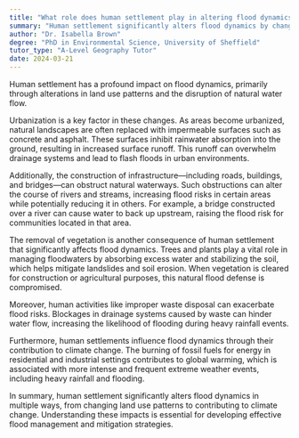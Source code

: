 ```yaml
---
title: "What role does human settlement play in altering flood dynamics?"
summary: "Human settlement significantly alters flood dynamics by changing land use patterns and disrupting natural water flow."
author: "Dr. Isabella Brown"
degree: "PhD in Environmental Science, University of Sheffield"
tutor_type: "A-Level Geography Tutor"
date: 2024-03-21
---
```


Human settlement has a profound impact on flood dynamics, primarily through alterations in land use patterns and the disruption of natural water flow.

Urbanization is a key factor in these changes. As areas become urbanized, natural landscapes are often replaced with impermeable surfaces such as concrete and asphalt. These surfaces inhibit rainwater absorption into the ground, resulting in increased surface runoff. This runoff can overwhelm drainage systems and lead to flash floods in urban environments.

Additionally, the construction of infrastructure—including roads, buildings, and bridges—can obstruct natural waterways. Such obstructions can alter the course of rivers and streams, increasing flood risks in certain areas while potentially reducing it in others. For example, a bridge constructed over a river can cause water to back up upstream, raising the flood risk for communities located in that area.

The removal of vegetation is another consequence of human settlement that significantly affects flood dynamics. Trees and plants play a vital role in managing floodwaters by absorbing excess water and stabilizing the soil, which helps mitigate landslides and soil erosion. When vegetation is cleared for construction or agricultural purposes, this natural flood defense is compromised.

Moreover, human activities like improper waste disposal can exacerbate flood risks. Blockages in drainage systems caused by waste can hinder water flow, increasing the likelihood of flooding during heavy rainfall events.

Furthermore, human settlements influence flood dynamics through their contribution to climate change. The burning of fossil fuels for energy in residential and industrial settings contributes to global warming, which is associated with more intense and frequent extreme weather events, including heavy rainfall and flooding.

In summary, human settlement significantly alters flood dynamics in multiple ways, from changing land use patterns to contributing to climate change. Understanding these impacts is essential for developing effective flood management and mitigation strategies.
    
